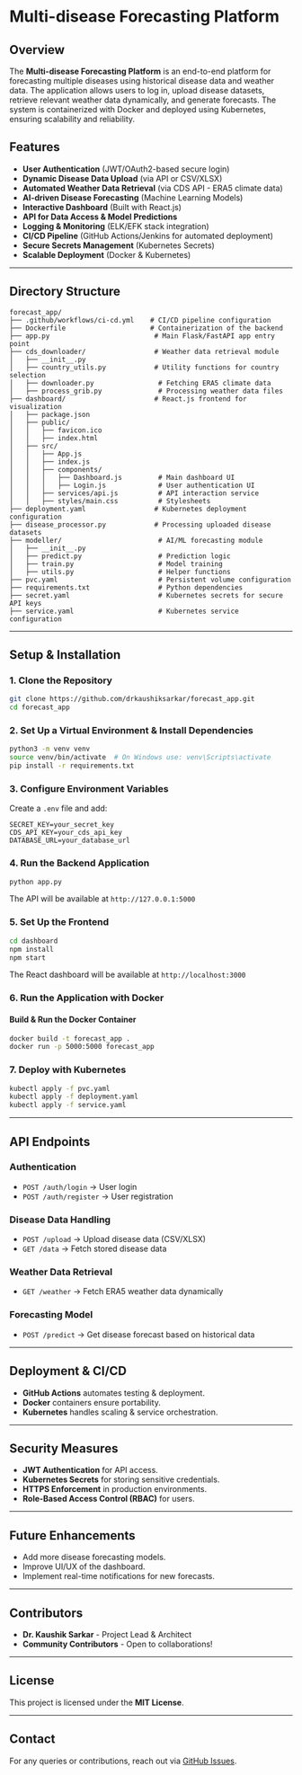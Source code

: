 # Multi-disease Forecasting Platform

## Overview
The **Multi-disease Forecasting Platform** is an end-to-end platform for forecasting multiple diseases using historical disease data and weather data. The application allows users to log in, upload disease datasets, retrieve relevant weather data dynamically, and generate forecasts. The system is containerized with Docker and deployed using Kubernetes, ensuring scalability and reliability.

## Features
- **User Authentication** (JWT/OAuth2-based secure login)
- **Dynamic Disease Data Upload** (via API or CSV/XLSX)
- **Automated Weather Data Retrieval** (via CDS API - ERA5 climate data)
- **AI-driven Disease Forecasting** (Machine Learning Models)
- **Interactive Dashboard** (Built with React.js)
- **API for Data Access & Model Predictions**
- **Logging & Monitoring** (ELK/EFK stack integration)
- **CI/CD Pipeline** (GitHub Actions/Jenkins for automated deployment)
- **Secure Secrets Management** (Kubernetes Secrets)
- **Scalable Deployment** (Docker & Kubernetes)

---

## Directory Structure
```
forecast_app/
├── .github/workflows/ci-cd.yml    # CI/CD pipeline configuration
├── Dockerfile                     # Containerization of the backend
├── app.py                          # Main Flask/FastAPI app entry point
├── cds_downloader/                 # Weather data retrieval module
│   ├── __init__.py
│   ├── country_utils.py            # Utility functions for country selection
│   ├── downloader.py                # Fetching ERA5 climate data
│   ├── process_grib.py              # Processing weather data files
├── dashboard/                      # React.js frontend for visualization
│   ├── package.json
│   ├── public/
│   │   ├── favicon.ico
│   │   ├── index.html
│   ├── src/
│   │   ├── App.js
│   │   ├── index.js
│   │   ├── components/
│   │   │   ├── Dashboard.js         # Main dashboard UI
│   │   │   ├── Login.js             # User authentication UI
│   │   ├── services/api.js          # API interaction service
│   │   ├── styles/main.css          # Stylesheets
├── deployment.yaml                 # Kubernetes deployment configuration
├── disease_processor.py            # Processing uploaded disease datasets
├── modeller/                        # AI/ML forecasting module
│   ├── __init__.py
│   ├── predict.py                   # Prediction logic
│   ├── train.py                     # Model training
│   ├── utils.py                     # Helper functions
├── pvc.yaml                         # Persistent volume configuration
├── requirements.txt                 # Python dependencies
├── secret.yaml                      # Kubernetes secrets for secure API keys
├── service.yaml                     # Kubernetes service configuration
```

---

## Setup & Installation
### **1. Clone the Repository**
```sh
git clone https://github.com/drkaushiksarkar/forecast_app.git
cd forecast_app
```

### **2. Set Up a Virtual Environment & Install Dependencies**
```sh
python3 -m venv venv
source venv/bin/activate  # On Windows use: venv\Scripts\activate
pip install -r requirements.txt
```

### **3. Configure Environment Variables**
Create a `.env` file and add:
```env
SECRET_KEY=your_secret_key
CDS_API_KEY=your_cds_api_key
DATABASE_URL=your_database_url
```

### **4. Run the Backend Application**
```sh
python app.py
```
The API will be available at `http://127.0.0.1:5000`

### **5. Set Up the Frontend**
```sh
cd dashboard
npm install
npm start
```
The React dashboard will be available at `http://localhost:3000`

### **6. Run the Application with Docker**
#### **Build & Run the Docker Container**
```sh
docker build -t forecast_app .
docker run -p 5000:5000 forecast_app
```

### **7. Deploy with Kubernetes**
```sh
kubectl apply -f pvc.yaml
kubectl apply -f deployment.yaml
kubectl apply -f service.yaml
```

---

## API Endpoints
### **Authentication**
- `POST /auth/login` → User login
- `POST /auth/register` → User registration

### **Disease Data Handling**
- `POST /upload` → Upload disease data (CSV/XLSX)
- `GET /data` → Fetch stored disease data

### **Weather Data Retrieval**
- `GET /weather` → Fetch ERA5 weather data dynamically

### **Forecasting Model**
- `POST /predict` → Get disease forecast based on historical data

---

## Deployment & CI/CD
- **GitHub Actions** automates testing & deployment.
- **Docker** containers ensure portability.
- **Kubernetes** handles scaling & service orchestration.

---

## Security Measures
- **JWT Authentication** for API access.
- **Kubernetes Secrets** for storing sensitive credentials.
- **HTTPS Enforcement** in production environments.
- **Role-Based Access Control (RBAC)** for users.

---

## Future Enhancements
- Add more disease forecasting models.
- Improve UI/UX of the dashboard.
- Implement real-time notifications for new forecasts.

---

## Contributors
- **Dr. Kaushik Sarkar** - Project Lead & Architect
- **Community Contributors** - Open to collaborations!

---

## License
This project is licensed under the **MIT License**.

---

## Contact
For any queries or contributions, reach out via [GitHub Issues](https://github.com/drkaushiksarkar/forecast_app/issues).
